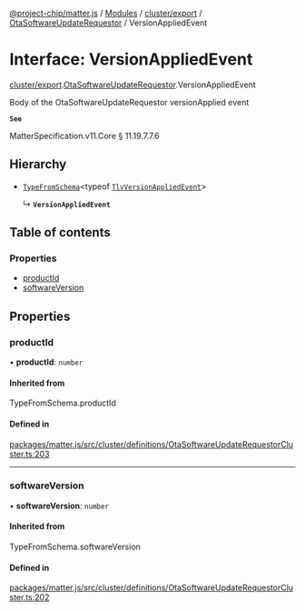 [@project-chip/matter.js](../README.md) / [Modules](../modules.md) / [cluster/export](../modules/cluster_export.md) / [OtaSoftwareUpdateRequestor](../modules/cluster_export.OtaSoftwareUpdateRequestor.md) / VersionAppliedEvent

# Interface: VersionAppliedEvent

[cluster/export](../modules/cluster_export.md).[OtaSoftwareUpdateRequestor](../modules/cluster_export.OtaSoftwareUpdateRequestor.md).VersionAppliedEvent

Body of the OtaSoftwareUpdateRequestor versionApplied event

**`See`**

MatterSpecification.v11.Core § 11.19.7.7.6

## Hierarchy

- [`TypeFromSchema`](../modules/tlv_export.md#typefromschema)\<typeof [`TlvVersionAppliedEvent`](../modules/cluster_export.OtaSoftwareUpdateRequestor.md#tlvversionappliedevent)\>

  ↳ **`VersionAppliedEvent`**

## Table of contents

### Properties

- [productId](cluster_export.OtaSoftwareUpdateRequestor.VersionAppliedEvent.md#productid)
- [softwareVersion](cluster_export.OtaSoftwareUpdateRequestor.VersionAppliedEvent.md#softwareversion)

## Properties

### productId

• **productId**: `number`

#### Inherited from

TypeFromSchema.productId

#### Defined in

[packages/matter.js/src/cluster/definitions/OtaSoftwareUpdateRequestorCluster.ts:203](https://github.com/project-chip/matter.js/blob/c0d55745d5279e16fdfaa7d2c564daa31e19c627/packages/matter.js/src/cluster/definitions/OtaSoftwareUpdateRequestorCluster.ts#L203)

___

### softwareVersion

• **softwareVersion**: `number`

#### Inherited from

TypeFromSchema.softwareVersion

#### Defined in

[packages/matter.js/src/cluster/definitions/OtaSoftwareUpdateRequestorCluster.ts:202](https://github.com/project-chip/matter.js/blob/c0d55745d5279e16fdfaa7d2c564daa31e19c627/packages/matter.js/src/cluster/definitions/OtaSoftwareUpdateRequestorCluster.ts#L202)
